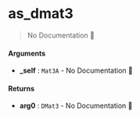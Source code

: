 # as\_dmat3

> No Documentation 🚧

#### Arguments

- **\_self** : `Mat3A` \- No Documentation 🚧

#### Returns

- **arg0** : `DMat3` \- No Documentation 🚧